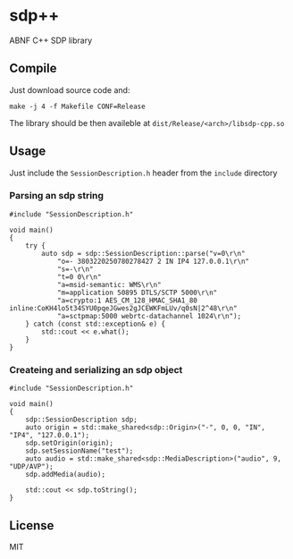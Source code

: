 # sdp++
ABNF C++ SDP library

## Compile

Just download source code and:
```
make -j 4 -f Makefile CONF=Release
```

The library should be then availeble at `dist/Release/<arch>/libsdp-cpp.so`

## Usage 

Just include the `SessionDescription.h`  header from the `include` directory

### Parsing an sdp string
```
#include "SessionDescription.h"

void main()
{
	try {
		auto sdp = sdp::SessionDescription::parse("v=0\r\n"
			"o=- 3803220250780278427 2 IN IP4 127.0.0.1\r\n"
			"s=-\r\n"
			"t=0 0\r\n"
			"a=msid-semantic: WMS\r\n"
			"m=application 50895 DTLS/SCTP 5000\r\n"
			"a=crypto:1 AES_CM_128_HMAC_SHA1_80 inline:CoKH4lo5t34SYU0pqeJGwes2gJCEWKFmLUv/q0sN|2^48\r\n"
			"a=sctpmap:5000 webrtc-datachannel 1024\r\n");
	} catch (const std::exception& e) { 
		std::cout << e.what();
	}
}
```

### Createing and serializing an sdp object
```
#include "SessionDescription.h"

void main()
{
	sdp::SessionDescription sdp;
	auto origin = std::make_shared<sdp::Origin>("-", 0, 0, "IN", "IP4", "127.0.0.1");
	sdp.setOrigin(origin);
	sdp.setSessionName("test");
	auto audio = std::make_shared<sdp::MediaDescription>("audio", 9, "UDP/AVP");
	sdp.addMedia(audio);

	std::cout << sdp.toString();
}
```

## License
MIT

